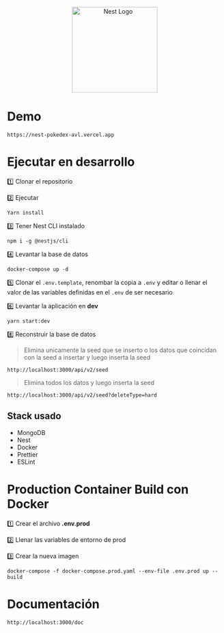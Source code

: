 <p align="center">
  <a href="http://nestjs.com/" target="blank"><img src="https://nestjs.com/img/logo-small.svg" width="200" alt="Nest Logo" /></a>
</p>

# Demo

```
https://nest-pokedex-avl.vercel.app
```

# Ejecutar en desarrollo

:one: Clonar el repositorio

:two: Ejecutar

```
Yarn install
```

:three: Tener Nest CLI instalado

```
npm i -g @nestjs/cli
```

:four: Levantar la base de datos

```
docker-compose up -d
```

:five: Clonar el `.env.template`, renombar la copia a `.env` y editar o llenar el valor de las variables definidas en el `.env` de ser necesario

:six: Levantar la aplicación en **dev**

```
yarn start:dev
```

:eight: Reconstruir la base de datos

> Elimina unicamente la seed que se inserto o los datos que coincidan con la seed a insertar y luego inserta la seed

```
http://localhost:3000/api/v2/seed
```

> Elimina todos los datos y luego inserta la seed

```
http://localhost:3000/api/v2/seed?deleteType=hard
```

## Stack usado

- MongoDB
- Nest
- Docker
- Prettier
- ESLint

# Production Container Build con Docker

:one: Crear el archivo **.env.prod**

:two: Llenar las variables de entorno de prod

:three: Crear la nueva imagen

```
docker-compose -f docker-compose.prod.yaml --env-file .env.prod up --build
```

# Documentación

```
http://localhost:3000/doc
```
